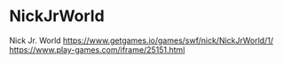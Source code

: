 # NickJrWorld
Nick Jr. World https://www.getgames.io/games/swf/nick/NickJrWorld/1/ https://www.play-games.com/iframe/25151.html
